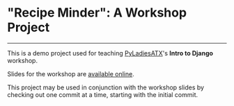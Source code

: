 # "Recipe Minder": A Workshop Project
 
-------

This is a demo project used for teaching
[PyLadiesATX](http://www.meetup.com/pyladies-atx)'s **Intro to Django**
workshop.

Slides for the workshop are [available
online](http://links.sarasafavi.com/introdjango). 

This project may be used in conjunction with the workshop slides by checking
out one commit at a time, starting with the initial commit.

